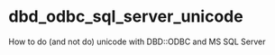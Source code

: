 dbd_odbc_sql_server_unicode
===========================

How to do (and not do) unicode with DBD::ODBC and MS SQL Server
